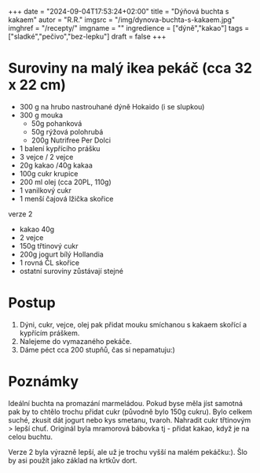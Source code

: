 
+++
date = "2024-09-04T17:53:24+02:00"
title = "Dýňová buchta s kakaem"
autor = "R.R."
imgsrc = "/img/dynova-buchta-s-kakaem.jpg"
imghref = "/recepty/"
imgname = ""
ingredience = ["dýně","kakao"]
tags = ["sladké","pečivo","bez-lepku"]
draft = false
+++


# Suroviny na malý ikea pekáč (cca 32 x 22 cm)
- 300 g na hrubo nastrouhané dýně Hokaido (i se slupkou)
- 300 g mouka 
    - 50g pohanková
    - 50g rýžová polohrubá
    - 200g Nutrifree Per Dolci
- 1 balení kypřícího prášku    
- 3 vejce / 2 vejce 
- 20g kakao /40g kakaa
- 100g cukr krupice
- 200 ml olej (cca 20PL, 110g)   
- 1 vanilkový cukr
- 1 menší čajová lžička skořice

verze 2
- kakao 40g
- 2 vejce
- 150g třtinový cukr
- 200g jogurt bílý Hollandia
- 1 rovná ČL skořice
- ostatní suroviny zůstávají stejné

# Postup
1. Dýni, cukr, vejce, olej pak  přidat mouku smíchanou s kakaem skořící a kypřícím práškem.
2. Nalejeme do vymazaného pekáče.
3. Dáme péct cca 200 stupňů, čas si nepamatuju:)


# Poznámky
Ideální buchta na promazání marmeládou. Pokud byse měla jíst samotná pak by to chtělo trochu přidat cukr (původně bylo 150g cukru).
Bylo celkem suché, zkusit dát jogurt nebo kys smetanu, tvaroh. Nahradit cukr třtinovým > lepší chuť.
Originál byla mramorová bábovka tj - přidat kakao, když je na celou buchtu. 

Verze 2 byla výrazně lepší, ale už je trochu vyšší na malém pekáčku:). Šlo by asi použít jako základ na krtkův dort.

<!-- --> 
